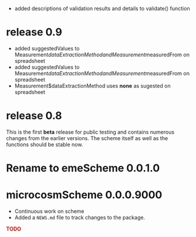 

* added descriptions of validation results and details to validate() function

# release 0.9
* added suggestedValues to Measurement$dataExtractionMethod and Measurement$measuredFrom on spreadsheet
* added suggestedValues to Measurement$dataExtractionMethod and Measurement$measuredFrom on spreadsheet
* Measurement$dataExtractionMethod uses **none** as sugested on spreadsheet

# release 0.8
This is the first **beta** release for public testing and contains numerous changes from the earlier versions.
The scheme itself as well as the functions should be stable now.

# Rename to emeScheme 0.0.1.0

# microcosmScheme 0.0.0.9000

* Continuous work on scheme
* Added a `NEWS.md` file to track changes to the package.



**<span style="color:red">TODO</span>**
